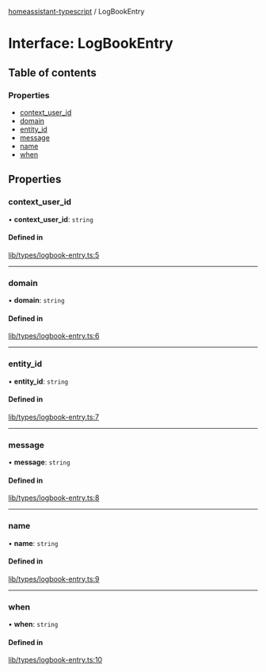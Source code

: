 [homeassistant-typescript](../README.md) / LogBookEntry

# Interface: LogBookEntry

## Table of contents

### Properties

- [context\_user\_id](LogBookEntry.md#context_user_id)
- [domain](LogBookEntry.md#domain)
- [entity\_id](LogBookEntry.md#entity_id)
- [message](LogBookEntry.md#message)
- [name](LogBookEntry.md#name)
- [when](LogBookEntry.md#when)

## Properties

### context\_user\_id

• **context\_user\_id**: `string`

#### Defined in

[lib/types/logbook-entry.ts:5](https://github.com/benwainwright/hass-ts/blob/c03f283/src/lib/types/logbook-entry.ts#L5)

___

### domain

• **domain**: `string`

#### Defined in

[lib/types/logbook-entry.ts:6](https://github.com/benwainwright/hass-ts/blob/c03f283/src/lib/types/logbook-entry.ts#L6)

___

### entity\_id

• **entity\_id**: `string`

#### Defined in

[lib/types/logbook-entry.ts:7](https://github.com/benwainwright/hass-ts/blob/c03f283/src/lib/types/logbook-entry.ts#L7)

___

### message

• **message**: `string`

#### Defined in

[lib/types/logbook-entry.ts:8](https://github.com/benwainwright/hass-ts/blob/c03f283/src/lib/types/logbook-entry.ts#L8)

___

### name

• **name**: `string`

#### Defined in

[lib/types/logbook-entry.ts:9](https://github.com/benwainwright/hass-ts/blob/c03f283/src/lib/types/logbook-entry.ts#L9)

___

### when

• **when**: `string`

#### Defined in

[lib/types/logbook-entry.ts:10](https://github.com/benwainwright/hass-ts/blob/c03f283/src/lib/types/logbook-entry.ts#L10)
